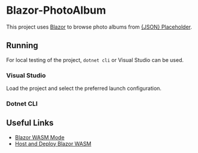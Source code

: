 # Blazor-PhotoAlbum

This project uses [Blazor](https://dotnet.microsoft.com/en-us/apps/aspnet/web-apps/blazor) to browse photo albums from [\{JSON\} Placeholder](https://jsonplaceholder.typicode.com/).

## Running
For local testing of the project, `dotnet cli` or Visual Studio can be used.
### Visual Studio
Load the project and select the preferred launch configuration.
### Dotnet CLI


## Useful Links
- [Blazor WASM Mode](https://dotnet.microsoft.com/en-us/apps/aspnet/web-apps/blazor)
- [Host and Deploy Blazor WASM](https://learn.microsoft.com/en-us/aspnet/core/blazor/host-and-deploy/webassembly?view=aspnetcore-7.0)
